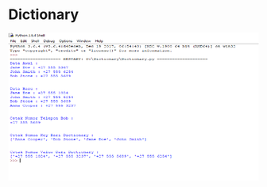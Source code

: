 # Dictionary


<p align="center">
<img src="https://github.com/agungbudianto/Dictionary/blob/master/Dictionary.png" width="550" height="300" />
</p>

